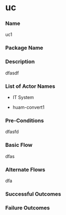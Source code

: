 

# uc

### Name

uc1

### Package Name



### Description

dfasdf

### List of Actor Names


    
- IT System
    
- huam-convert1
    



### Pre-Conditions

dfasfd

### Basic Flow

dfas

### Alternate Flows

dfa

### Successful Outcomes



### Failure Outcomes





